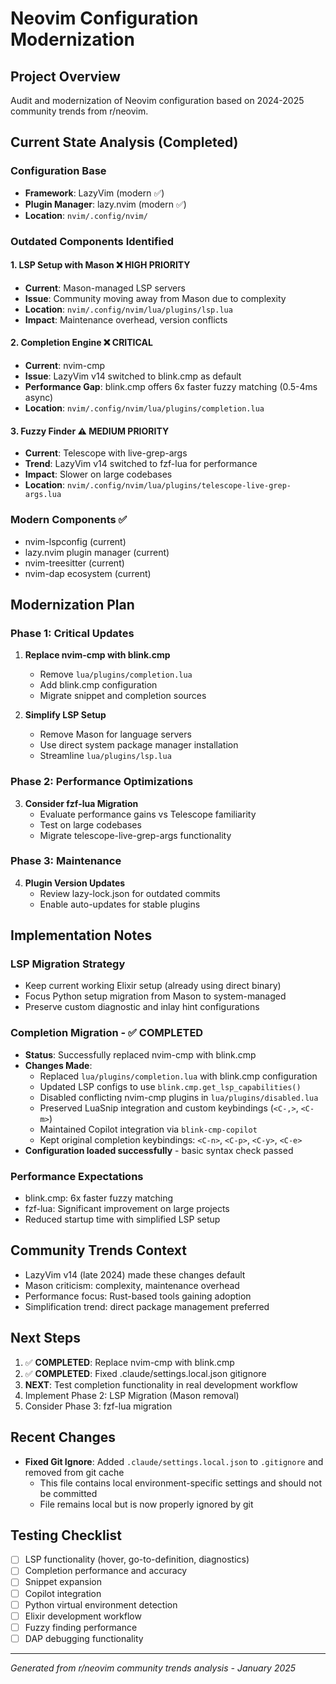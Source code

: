 # Neovim Configuration Modernization

## Project Overview
Audit and modernization of Neovim configuration based on 2024-2025 community trends from r/neovim.

## Current State Analysis (Completed)

### Configuration Base
- **Framework**: LazyVim (modern ✅)
- **Plugin Manager**: lazy.nvim (modern ✅)
- **Location**: `nvim/.config/nvim/`

### Outdated Components Identified

#### 1. LSP Setup with Mason ❌ **HIGH PRIORITY**
- **Current**: Mason-managed LSP servers
- **Issue**: Community moving away from Mason due to complexity
- **Location**: `nvim/.config/nvim/lua/plugins/lsp.lua`
- **Impact**: Maintenance overhead, version conflicts

#### 2. Completion Engine ❌ **CRITICAL**
- **Current**: nvim-cmp
- **Issue**: LazyVim v14 switched to blink.cmp as default
- **Performance Gap**: blink.cmp offers 6x faster fuzzy matching (0.5-4ms async)
- **Location**: `nvim/.config/nvim/lua/plugins/completion.lua`

#### 3. Fuzzy Finder ⚠️ **MEDIUM PRIORITY**
- **Current**: Telescope with live-grep-args
- **Trend**: LazyVim v14 switched to fzf-lua for performance
- **Impact**: Slower on large codebases
- **Location**: `nvim/.config/nvim/lua/plugins/telescope-live-grep-args.lua`

### Modern Components ✅
- nvim-lspconfig (current)
- lazy.nvim plugin manager (current)
- nvim-treesitter (current)
- nvim-dap ecosystem (current)

## Modernization Plan

### Phase 1: Critical Updates
1. **Replace nvim-cmp with blink.cmp**
   - Remove `lua/plugins/completion.lua`
   - Add blink.cmp configuration
   - Migrate snippet and completion sources

2. **Simplify LSP Setup** 
   - Remove Mason for language servers
   - Use direct system package manager installation
   - Streamline `lua/plugins/lsp.lua`

### Phase 2: Performance Optimizations
3. **Consider fzf-lua Migration**
   - Evaluate performance gains vs Telescope familiarity
   - Test on large codebases
   - Migrate telescope-live-grep-args functionality

### Phase 3: Maintenance
4. **Plugin Version Updates**
   - Review lazy-lock.json for outdated commits
   - Enable auto-updates for stable plugins

## Implementation Notes

### LSP Migration Strategy
- Keep current working Elixir setup (already using direct binary)
- Focus Python setup migration from Mason to system-managed
- Preserve custom diagnostic and inlay hint configurations

### Completion Migration - ✅ COMPLETED
- **Status**: Successfully replaced nvim-cmp with blink.cmp
- **Changes Made**:
  - Replaced `lua/plugins/completion.lua` with blink.cmp configuration
  - Updated LSP configs to use `blink.cmp.get_lsp_capabilities()`
  - Disabled conflicting nvim-cmp plugins in `lua/plugins/disabled.lua`
  - Preserved LuaSnip integration and custom keybindings (`<C-,>`, `<C-m>`)
  - Maintained Copilot integration via `blink-cmp-copilot`
  - Kept original completion keybindings: `<C-n>`, `<C-p>`, `<C-y>`, `<C-e>`
- **Configuration loaded successfully** - basic syntax check passed

### Performance Expectations
- blink.cmp: 6x faster fuzzy matching
- fzf-lua: Significant improvement on large projects
- Reduced startup time with simplified LSP setup

## Community Trends Context
- LazyVim v14 (late 2024) made these changes default
- Mason criticism: complexity, maintenance overhead
- Performance focus: Rust-based tools gaining adoption
- Simplification trend: direct package management preferred

## Next Steps
1. ✅ **COMPLETED**: Replace nvim-cmp with blink.cmp
2. ✅ **COMPLETED**: Fixed .claude/settings.local.json gitignore
3. **NEXT**: Test completion functionality in real development workflow
4. Implement Phase 2: LSP Migration (Mason removal)
5. Consider Phase 3: fzf-lua migration

## Recent Changes
- **Fixed Git Ignore**: Added `.claude/settings.local.json` to `.gitignore` and removed from git cache
  - This file contains local environment-specific settings and should not be committed
  - File remains local but is now properly ignored by git

## Testing Checklist
- [ ] LSP functionality (hover, go-to-definition, diagnostics)
- [ ] Completion performance and accuracy
- [ ] Snippet expansion
- [ ] Copilot integration
- [ ] Python virtual environment detection
- [ ] Elixir development workflow
- [ ] Fuzzy finding performance
- [ ] DAP debugging functionality

---
*Generated from r/neovim community trends analysis - January 2025*